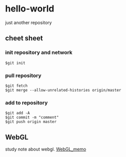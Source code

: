 # hello-world
just another repository


## cheet sheet

### init repository and network

    $git init
    

### pull repository

    $git fetch
    $git merge --allow-unrelated-histories origin/master

### add to repository

    $git add -A
    $git commit -m "comment"
    $git push origin master



## WebGL

study note about webgl. [WebGL_memo](WebGL/memo.md)
